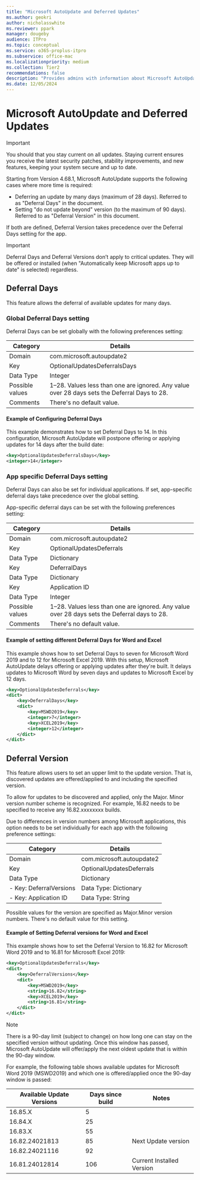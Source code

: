 ```yaml
---
title: "Microsoft AutoUpdate and Deferred Updates"
ms.author: geokri
author: nicholasswhite
ms.reviewer: ppark
manager: dougeby
audience: ITPro
ms.topic: conceptual
ms.service: o365-proplus-itpro
ms.subservice: office-mac
ms.localizationpriority: medium
ms.collection: Tier2
recommendations: false
description: "Provides admins with information about Microsoft AutoUpdate's deferred updates feature, including how to set deferral days and versions for individual applications."
ms.date: 12/05/2024
---
```


# Microsoft AutoUpdate and Deferred Updates

> [!IMPORTANT]
> You should that you stay current on all updates. Staying current ensures you receive the latest security patches, stability improvements, and new features, keeping your system secure and up to date.

Starting from Version 4.68.1, Microsoft AutoUpdate supports the following cases where more time is required:
- Deferring an update by many days (maximum of 28 days). Referred to as "Deferral Days" in the document.
- Setting "do not update beyond" version (to the maximum of 90 days). Referred to as "Deferral Version" in this document.

If both are defined, Deferral Version takes precedence over the Deferral Days setting for the app.

> [!IMPORTANT]
> Deferral Days and Deferral Versions don’t apply to critical updates. They will be offered or installed (when "Automatically keep Microsoft apps up to date" is selected) regardless.

## Deferral Days

This feature allows the deferral of available updates for many days.

### Global Deferral Days setting

Deferral Days can be set globally with the following preferences setting:

| Category   | Details                                     |
|------------|--------------------------------------------|
| Domain     | com.microsoft.autoupdate2                 |
| Key        | OptionalUpdatesDeferralsDays              |
| Data Type  | Integer                                    |
| Possible values | 1–28. Values less than one are ignored. Any value over 28 days sets the Deferral Days to 28. |
| Comments   | There's no default value.                 |

#### Example of Configuring Deferral Days

This example demonstrates how to set Deferral Days to 14. In this configuration, Microsoft AutoUpdate will postpone offering or applying updates for 14 days after the build date:

```xml
<key>OptionalUpdatesDeferralsDays</key>
<integer>14</integer>
```

### App specific Deferral Days setting

Deferral Days can also be set for individual applications. If set, app-specific deferral days take precedence over the global setting.

App-specific deferral days can be set with the following preferences setting:

| Category        | Details                    |
|-----------------|----------------------------|
| Domain          | com.microsoft.autoupdate2  |
| Key             | OptionalUpdatesDeferrals   |
| Data Type       | Dictionary                 |
| Key             | DeferralDays               |
| Data Type       | Dictionary                 |
| Key             | Application ID             |
| Data Type       | Integer                    |
| Possible values | 1–28. Values less than one are ignored. Any value over 28 days sets the Deferral days to 28.                       |
| Comments        | There's no default value.  |

#### Example of setting different Deferral Days for Word and Excel

This example shows how to set Deferral Days to seven for Microsoft Word 2019 and to 12 for Microsoft Excel 2019. With this setup, Microsoft AutoUpdate delays offering or applying updates after they're built. It delays updates to Microsoft Word by seven days and updates to Microsoft Excel by 12 days.

```xml
<key>OptionalUpdatesDeferrals</key>
<dict>
    <key>DeferralDays</key>
    <dict>
        <key>MSWD2019</key>
        <integer>7</integer>
        <key>XCEL2019</key>
        <integer>12</integer>
    </dict>
</dict>
```

## Deferral Version

This feature allows users to set an upper limit to the update version. That is, discovered updates are offered/applied to and including the specified version.

To allow for updates to be discovered and applied, only the Major. Minor version number scheme is recognized. For example, 16.82 needs to be specified to receive any 16.82.xxxxxxxx builds.

Due to differences in version numbers among Microsoft applications, this option needs to be set individually for each app with the following preference settings:

| Category                | Details                    |
|-------------------------|----------------------------|
| Domain                  | com.microsoft.autoupdate2  |
| Key                     | OptionalUpdatesDeferrals   |
| Data Type               | Dictionary                 |
| - Key: DeferralVersions | Data Type: Dictionary      |
| - Key: Application ID   | Data Type: String          |

Possible values for the version are specified as Major.Minor version numbers. There's no default value for this setting.

#### Example of Setting Deferral versions for Word and Excel

This example shows how to set the Deferral Version to 16.82 for Microsoft Word 2019 and to 16.81 for Microsoft Excel 2019:

```xml
<key>OptionalUpdatesDeferrals</key>
<dict>
    <key>DeferralVersions</key>
    <dict>
        <key>MSWD2019</key>
        <string>16.82</string>
        <key>XCEL2019</key>
        <string>16.81</string>
    </dict>
</dict>
```

> [!NOTE]
> There is a 90-day limit (subject to change) on how long one can stay on the specified version without updating. Once this window has passed, Microsoft AutoUpdate will offer/apply the next oldest update that is within the 90-day window.

For example, the following table shows available updates for Microsoft Word 2019 (MSWD2019) and which one is offered/applied once the 90-day window is passed:

| Available Update Versions | Days since build | Notes                        |
|---------------------------|--------------------|------------------------------|
| 16.85.X                   | 5                  |                              |
| 16.84.X                   | 25                 |                              |
| 16.83.X                   | 55                 |                              |
| 16.82.24021813            | 85                 | Next Update version          |
| 16.82.24021116            | 92                 |                              |
| 16.81.24012814            | 106                | Current Installed Version    |
